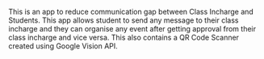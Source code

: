 This is an app to reduce communication gap between Class Incharge and Students.
This app allows student to send any message to their class incharge and they can organise any event after getting approval from their class incharge and vice versa.
This also contains a QR Code Scanner created using Google Vision API.
